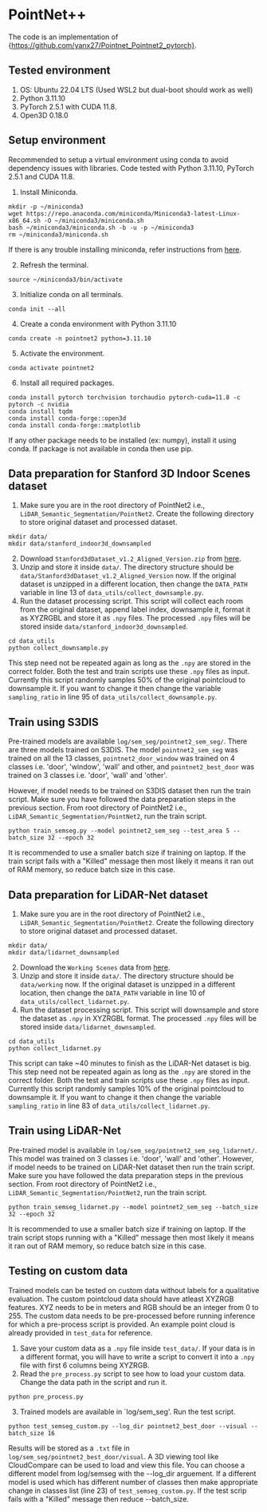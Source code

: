 # PointNet++
The code is an implementation of {https://github.com/yanx27/Pointnet_Pointnet2_pytorch}.
## Tested environment
1. OS: Ubuntu 22.04 LTS (Used WSL2 but dual-boot should work as well)
2. Python 3.11.10
3. PyTorch 2.5.1 with CUDA 11.8.
4. Open3D 0.18.0

## Setup environment
Recommended to setup a virtual environment using conda to avoid dependency issues with libraries. Code tested with Python 3.11.10, PyTorch 2.5.1 and CUDA 11.8.
1. Install Miniconda.
```shell
mkdir -p ~/miniconda3
wget https://repo.anaconda.com/miniconda/Miniconda3-latest-Linux-x86_64.sh -O ~/miniconda3/miniconda.sh
bash ~/miniconda3/miniconda.sh -b -u -p ~/miniconda3
rm ~/miniconda3/miniconda.sh
```
If there is any trouble installing miniconda, refer instructions from [here](https://docs.anaconda.com/miniconda/#quick-command-line-install).    

2. Refresh the terminal.
```shell
source ~/miniconda3/bin/activate
```
3. Initialize conda on all terminals.
```shell
conda init --all
```

4. Create a conda environment with Python 3.11.10
```shell
conda create -n pointnet2 python=3.11.10
```
5. Activate the environment.
```shell
conda activate pointnet2
```
6. Install all required packages.   
```shell 
conda install pytorch torchvision torchaudio pytorch-cuda=11.8 -c pytorch -c nvidia
conda install tqdm
conda install conda-forge::open3d
conda install conda-forge::matplotlib
```
If any other package needs to be installed (ex: numpy), install it using conda. If package is not available in conda then use pip.


## Data preparation for Stanford 3D Indoor Scenes dataset
1. Make sure you are in the root directory of PointNet2 i.e., `LiDAR_Semantic_Segmentation/PointNet2`. Create the following directory to store original dataset and processed dataset. 
```shell
mkdir data/
mkdir data/stanford_indoor3d_downsampled
```
2. Download `Stanford3dDataset_v1.2_Aligned_Version.zip` from [here](https://cvg-data.inf.ethz.ch/s3dis/).
3. Unzip and store it inside `data/`. The directory structure should be `data/Stanford3dDataset_v1.2_Aligned_Version` now. If the original dataset is unzipped in a different location, then change the `DATA_PATH` variable in line 13 of `data_utils/collect_downsample.py`.
3. Run the dataset processing script. This script will collect each room from the original dataset, append label index, downsample it, format it as XYZRGBL and store it as `.npy` files. The processed `.npy` files will be stored inside `data/stanford_indoor3d_downsampled`.
```shell
cd data_utils
python collect_downsample.py 
```
This step need not be repeated again as long as the `.npy` are stored in the correct folder. Both the test and train scripts use these `.npy` files as input. Currently this script randomly samples 50% of the original pointcloud to downsample it. If you want to change it then change the variable `sampling_ratio` in line 95 of `data_utils/collect_downsample.py`.

## Train using S3DIS
Pre-trained models are available `log/sem_seg/pointnet2_sem_seg/`. There are three models trained on S3DIS. The model `pointnet2_sem_seg` was trained on all the 13 classes, `pointnet2_door_window` was trained on 4 classes i.e. 'door', 'window', 'wall' and other, and `pointnet2_best_door` was trained on 3 classes i.e. 'door', 'wall' and 'other'.

However, if model needs to be trained on S3DIS dataset then run the train script. Make sure you have followed the data preparation steps in the previous section. From root directory of PointNet2 i.e., `LiDAR_Semantic_Segmentation/PointNet2`, run the train script.

```shell
python train_semseg.py --model pointnet2_sem_seg --test_area 5 --batch_size 32 --epoch 32
```
It is recommended to use a smaller batch size if training on laptop. If the train script fails with a "Killed" message then most likely it means it ran out of RAM memory, so reduce batch size in this case.


## Data preparation for LiDAR-Net dataset
1. Make sure you are in the root directory of PointNet2 i.e., `LiDAR_Semantic_Segmentation/PointNet2`. Create the following directory to store original dataset and processed dataset. 
```shell
mkdir data/
mkdir data/lidarnet_downsampled
```
2. Download the `Working Scenes` data from [here](http://lidar-net.njumeta.com/index.php/download/).
3. Unzip and store it inside `data/`. The directory structure should be `data/working` now. If the original dataset is unzipped in a different location, then change the `DATA_PATH` variable in line 10 of `data_utils/collect_lidarnet.py`.
3. Run the dataset processing script. This script will downsample and store the dataset as `.npy` in XYZRGBL format. The processed `.npy` files will be stored inside `data/lidarnet_downsampled`.
```shell
cd data_utils
python collect_lidarnet.py 
```
This script can take ~40 minutes to finish as the LiDAR-Net dataset is big. This step need not be repeated again as long as the `.npy` are stored in the correct folder. Both the test and train scripts use these `.npy` files as input. Currently this script randomly samples 10% of the original pointcloud to downsample it. If you want to change it then change the variable `sampling_ratio` in line 83 of `data_utils/collect_lidarnet.py`.

## Train using LiDAR-Net
Pre-trained model is available in `log/sem_seg/pointnet2_sem_seg_lidarnet/`. This model was trained on 3 classes i.e. 'door', 'wall' and 'other'. However, if model needs to be trained on LiDAR-Net dataset then run the train script. Make sure you have followed the data preparation steps in the previous section. From root directory of PointNet2 i.e., `LiDAR_Semantic_Segmentation/PointNet2`, run the train script.

```shell
python train_semseg_lidarnet.py --model pointnet2_sem_seg --batch_size 32 --epoch 32
```
It is recommended to use a smaller batch size if training on laptop. If the train script stops running with a "Killed" message then most likely it means it ran out of RAM memory, so reduce batch size in this case.

## Testing on custom data
Trained models can be tested on custom data without labels for a qualitative evaluation. The custom pointcloud data should have atleast XYZRGB features. XYZ needs to be in meters and RGB should be an integer from 0 to 255. The custom data needs to be pre-processed before running inference for which a pre-process script is provided. An example point cloud is already provided in `test_data` for reference.

1. Save your custom data as a `.npy` file inside `test_data/`. If your data is in a different format, you will have to write a script to convert it into a `.npy` file with first 6 columns being XYZRGB.
2. Read the `pre_process.py` script to see how to load your custom data. Change the data path in the script and run it.
```shell
python pre_process.py
```
3. Trained models are available in `log/sem_seg'. Run the test script.
```shell
python test_semseg_custom.py --log_dir pointnet2_best_door --visual --batch_size 16
```
Results will be stored as a `.txt` file in `log/sem_seg/pointnet2_best_door/visual`. A 3D viewing tool like CloudCompare can be used to load and view this file. You can choose a different model from log/semseg with the --log_dir arguement. If a different model is used which has different number of classes then make appropriate change in classes list (line 23) of `test_semseg_custom.py`. If the test scrip fails with a "Killed" message then reduce --batch_size.
